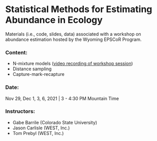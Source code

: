 # Statistical Methods for Estimating Abundance in Ecology
Materials (i.e., code, slides, data) associated with a workshop on abundance estimation hosted by the Wyoming EPSCoR Program.


### Content:

- N-mixture models ([video recording of workshop session](https://youtu.be/PL8havRwVNc]))
- Distance sampling
- Capture-mark-recapture

### Date:

Nov 29, Dec 1, 3, 6, 2021 | 3 - 4:30 PM Mountain Time


### Instructors:

- Gabe Barrile (Colorado State University)
- Jason Carlisle (WEST, Inc.)
- Tom Prebyl (WEST, Inc.)
